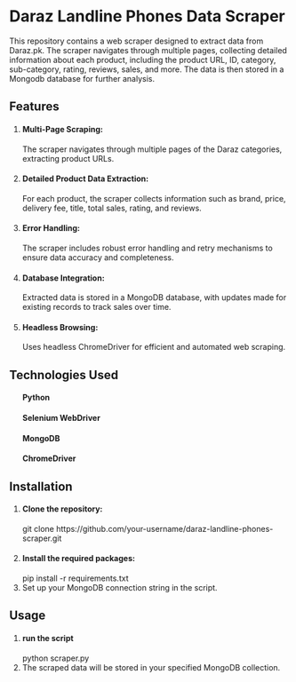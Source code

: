 <h1>Daraz Landline Phones Data Scraper</h1>
This repository contains a web scraper designed to extract data from Daraz.pk. The scraper navigates through multiple pages, collecting detailed information about each product, including the product URL, ID, category, sub-category, rating, reviews, sales, and more. The data is then stored in a Mongodb database for further analysis.
<h2>Features</h2>
<ol>
  <li><h4>Multi-Page Scraping:</h4> The scraper navigates through multiple pages of the Daraz categories, extracting product URLs.</li>
  <li><h4>Detailed Product Data Extraction:</h4> For each product, the scraper collects information such as brand, price, delivery fee, title, total sales, rating, and reviews.</li>
  <li><h4>Error Handling:</h4> The scraper includes robust error handling and retry mechanisms to ensure data accuracy and completeness.</li>
  <li><h4>Database Integration:</h4> Extracted data is stored in a MongoDB database, with updates made for existing records to track sales over time.</li>
  <li><h4>Headless Browsing:</h4> Uses headless ChromeDriver for efficient and automated web scraping.</li>
</ol>
<h2>Technologies Used</h2>
<ol>
  <h4>Python</h4>
  <h4>Selenium WebDriver</h4>
  <h4>MongoDB</h4>
  <h4>ChromeDriver</h4>
</ol>
<h2>Installation</h2>
<ol>
  <li><h4>Clone the repository:</h4> git clone https://github.com/your-username/daraz-landline-phones-scraper.git
</li>
  <li>
    <h4>Install the required packages:</h4> pip install -r requirements.txt
  </li>
  <li>
    Set up your MongoDB connection string in the script.
  </li>
</ol>
<h2>Usage
</h2>
<ol>
  <li><h4>run the script</h4> python scraper.py</li>
  <li>The scraped data will be stored in your specified MongoDB collection.</li>
</ol>

</p>


